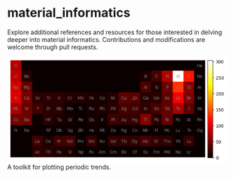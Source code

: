 # material_informatics

Explore additional references and resources for those interested in delving deeper into material informatics. Contributions and modifications are welcome through pull requests.


<img style="float: left;" src="/imgs/test.png">
A toolkit for plotting periodic trends.